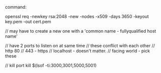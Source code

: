


command: 

openssl req -newkey rsa:2048 -new -nodes -x509 -days 3650 -keyout key.pem -out cert.pem

//  may have to create a new one with a 'common name - fullyqualified host name'

// have 2 ports to listen on at same time
// these conflict with each other
// http 80
// 443 - https 
// localhost - doesn't matter. 
// facing world - pick these 


// kill port
kill $(lsof -ti:3000,3001,5000,5001)

